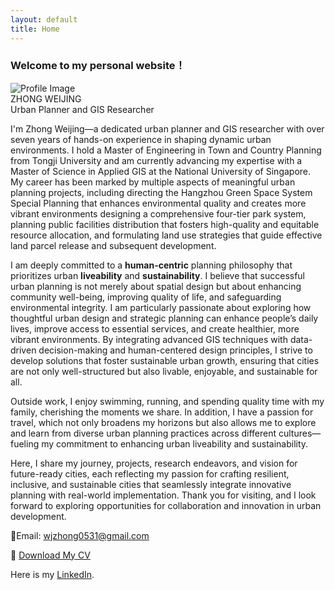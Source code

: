 ```yaml
---
layout: default
title: Home
---
```


### Welcome to my personal website！

<div class="profile">
    <img src="{{ '/images/profile.jpg' | relative_url }}" alt="Profile Image" class="profile-img">
    <div class="profile-info">
        <div class="profile-name">ZHONG WEIJING</div>
        <div class="profile-title">Urban Planner and GIS Researcher</div>
    </div>
</div>


I'm Zhong Weijing—a dedicated urban planner and GIS researcher with over seven years of hands-on experience in shaping dynamic urban environments. I hold a Master of Engineering in Town and Country Planning from Tongji University and am currently advancing my expertise with a Master of Science in Applied GIS at the National University of Singapore. My career has been marked by multiple aspects of meaningful urban planning projects, including directing the Hangzhou Green Space System Special Planning that enhances environmental quality and creates more vibrant environments designing a comprehensive four-tier park system, planning public facilities distribution that fosters high-quality and equitable resource allocation, and formulating land use strategies that guide effective land parcel release and subsequent development. 

I am deeply committed to a **human-centric** planning philosophy that prioritizes urban **liveability** and **sustainability**. I believe that successful urban planning is not merely about spatial design but about enhancing community well-being, improving quality of life, and safeguarding environmental integrity. I am particularly passionate about exploring how thoughtful urban design and strategic planning can enhance people’s daily lives, improve access to essential services, and create healthier, more vibrant environments. By integrating advanced GIS techniques with data-driven decision-making and human-centered design principles, I strive to develop solutions that foster sustainable urban growth, ensuring that cities are not only well-structured but also livable, enjoyable, and sustainable for all.

Outside work, I enjoy swimming, running, and spending quality time with my family, cherishing the moments we share. In addition, I have a passion for travel, which not only broadens my horizons but also allows me to explore and learn from diverse urban planning practices across different cultures—fueling my commitment to enhancing urban liveability and sustainability.

Here, I share my journey, projects, research endeavors, and vision for future-ready cities, each reflecting my passion for crafting resilient, inclusive, and sustainable cities that seamlessly integrate innovative planning with real-world implementation. 
Thank you for visiting, and I look forward to exploring opportunities for collaboration and innovation in urban development.



<p> 📧Email: <a href="wjzhong0531@gmail.com">wjzhong0531@gmail.com</a></p>


📄 [Download My CV](/docs/assets/CV.pdf)

<p class="links">
    Here is my 
    <a href="https://www.linkedin.com/in/weijing-zhong/" target="_blank" rel="noopener noreferrer">LinkedIn</a>.
</p>
